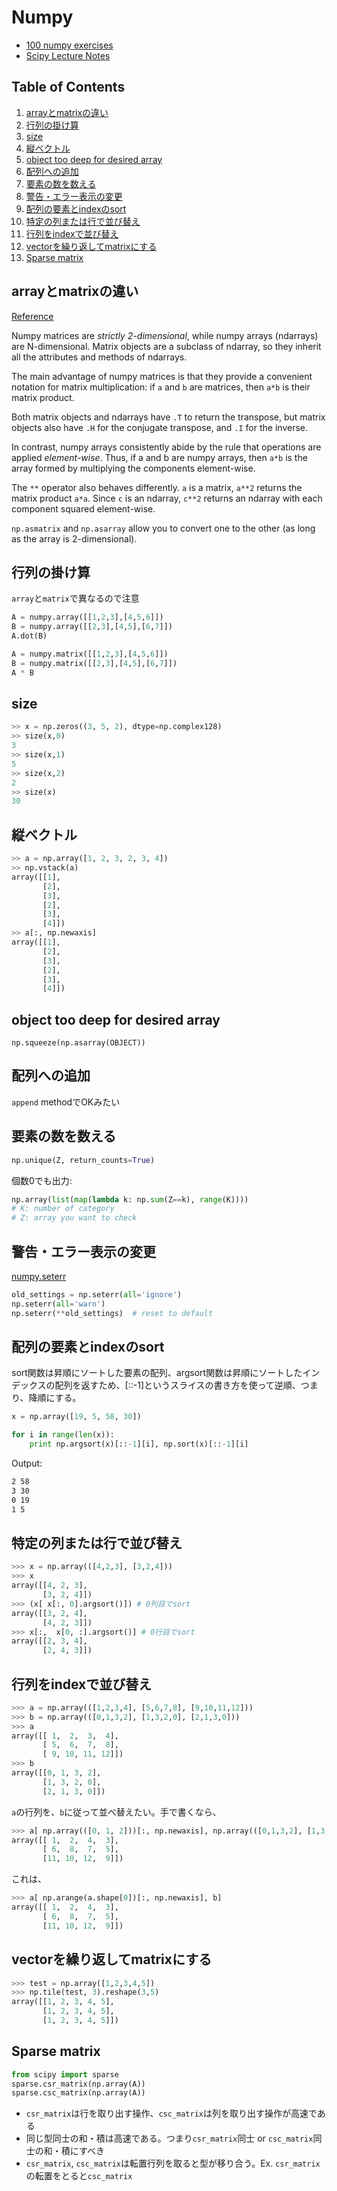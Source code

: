 # Numpy
* [100 numpy exercises](https://github.com/rougier/numpy-100)
* [Scipy Lecture Notes](http://www.scipy-lectures.org/index.html)

## Table of Contents
1. [arrayとmatrixの違い](#arrayとmatrixの違い)
2. [行列の掛け算](#行列の掛け算)
3. [size](#size)
4. [縦ベクトル](#縦ベクトル)
5. [object too deep for desired array](#object-too-deep-for-desired-array)
6. [配列への追加](#配列への追加)
7. [要素の数を数える](#要素の数を数える)
8. [警告・エラー表示の変更](#警告エラー表示の変更)
9. [配列の要素とindexのsort](#配列の要素とindexのsort)
10. [特定の列または行で並び替え](#特定の列または行で並び替え)
11. [行列をindexで並び替え](#行列をindexで並び替え)
12. [vectorを繰り返してmatrixにする](#vectorを繰り返してmatrixにする)
13. [Sparse matrix](#sparse-matrix)


## arrayとmatrixの違い
[Reference](http://stackoverflow.com/questions/4151128/what-are-the-differences-between-numpy-arrays-and-matrices-which-one-should-i-u)

Numpy matrices are *strictly 2-dimensional*, while numpy arrays (ndarrays) are N-dimensional. Matrix objects are a subclass of ndarray, so they inherit all the attributes and methods of ndarrays.

The main advantage of numpy matrices is that they provide a convenient notation for matrix multiplication: if `a` and `b` are matrices, then `a*b` is their matrix product.

Both matrix objects and ndarrays have `.T` to return the transpose, but matrix objects also have `.H` for the conjugate transpose, and `.I` for the inverse.

In contrast, numpy arrays consistently abide by the rule that operations are applied *element-wise*. Thus, if a and b are numpy arrays, then `a*b` is the array formed by multiplying the components element-wise.

The `**` operator also behaves differently. `a` is a matrix, `a**2` returns the matrix product `a*a`. Since `c` is an ndarray, `c**2` returns an ndarray with each component squared element-wise.

`np.asmatrix` and `np.asarray` allow you to convert one to the other (as long as the array is 2-dimensional).

## 行列の掛け算
`array`と`matrix`で異なるので注意
```python
A = numpy.array([[1,2,3],[4,5,6]])
B = numpy.array([[2,3],[4,5],[6,7]])
A.dot(B)
```
```python
A = numpy.matrix([[1,2,3],[4,5,6]])
B = numpy.matrix([[2,3],[4,5],[6,7]])
A * B
```

## size
```python
>> x = np.zeros((3, 5, 2), dtype=np.complex128)
>> size(x,0)
3
>> size(x,1)
5
>> size(x,2)
2
>> size(x)
30
```

## 縦ベクトル
```python
>> a = np.array([1, 2, 3, 2, 3, 4])
>> np.vstack(a)
array([[1],
       [2],
       [3],
       [2],
       [3],
       [4]])
>> a[:, np.newaxis]
array([[1],
       [2],
       [3],
       [2],
       [3],
       [4]])
```

## object too deep for desired array
`np.squeeze(np.asarray(OBJECT))`

## 配列への追加
`append` methodでOKみたい

## 要素の数を数える
```python
np.unique(Z, return_counts=True)
```
個数0でも出力:
```python
np.array(list(map(lambda k: np.sum(Z==k), range(K))))
# K: number of category
# Z: array you want to check
```

## 警告・エラー表示の変更
[numpy.seterr](https://docs.scipy.org/doc/numpy/reference/generated/numpy.seterr.html)
```python
old_settings = np.seterr(all='ignore')
np.seterr(all='warn')
np.seterr(**old_settings)  # reset to default
```

## 配列の要素とindexのsort
sort関数は昇順にソートした要素の配列、argsort関数は昇順にソートしたインデックスの配列を返すため、[::-1]というスライスの書き方を使って逆順、つまり、降順にする。
```python
x = np.array([19, 5, 58, 30])

for i in range(len(x)):
    print np.argsort(x)[::-1][i], np.sort(x)[::-1][i]
```
Output:
```txt
2 58
3 30
0 19
1 5
```

## 特定の列または行で並び替え
```python
>>> x = np.array(([4,2,3], [3,2,4]))
>>> x
array([[4, 2, 3],
       [3, 2, 4]])
>>> (x[ x[:, 0].argsort()]) # 0列目でsort
array([[3, 2, 4],
       [4, 2, 3]])
>>> x[:,  x[0, :].argsort()] # 0行目でsort
array([[2, 3, 4],
       [2, 4, 3]])
```

## 行列をindexで並び替え
```python
>>> a = np.array(([1,2,3,4], [5,6,7,8], [9,10,11,12]))
>>> b = np.array(([0,1,3,2], [1,3,2,0], [2,1,3,0]))
>>> a
array([[ 1,  2,  3,  4],
       [ 5,  6,  7,  8],
       [ 9, 10, 11, 12]])
>>> b
array([[0, 1, 3, 2],
       [1, 3, 2, 0],
       [2, 1, 3, 0]])
```
`a`の行列を、`b`に従って並べ替えたい。手で書くなら、
```python
>>> a[ np.array(([0, 1, 2]))[:, np.newaxis], np.array(([0,1,3,2], [1,3,2,0], [2,1,3,0]))]
array([[ 1,  2,  4,  3],
       [ 6,  8,  7,  5],
       [11, 10, 12,  9]])
```
これは、
```python
>>> a[ np.arange(a.shape[0])[:, np.newaxis], b]
array([[ 1,  2,  4,  3],
       [ 6,  8,  7,  5],
       [11, 10, 12,  9]])
```
 
## vectorを繰り返してmatrixにする
```python
>>> test = np.array([1,2,3,4,5])
>>> np.tile(test, 3).reshape(3,5)
array([[1, 2, 3, 4, 5],
       [1, 2, 3, 4, 5],
       [1, 2, 3, 4, 5]])
```

## Sparse matrix
```python
from scipy import sparse
sparse.csr_matrix(np.array(A))
sparse.csc_matrix(np.array(A))
```
* `csr_matrix`は行を取り出す操作、`csc_matrix`は列を取り出す操作が高速である
* 同じ型同士の和・積は高速である。つまり`csr_matrix`同士 or `csc_matrix`同士の和・積にすべき
* `csr_matrix`, `csc_matrix`は転置行列を取ると型が移り合う。Ex. `csr_matrix`の転置をとると`csc_matrix`
